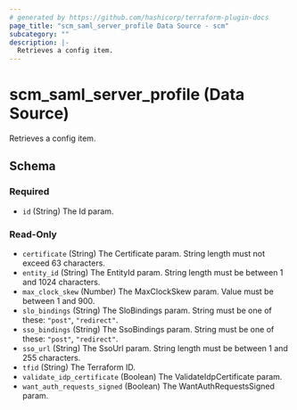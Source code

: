 ```yaml
---
# generated by https://github.com/hashicorp/terraform-plugin-docs
page_title: "scm_saml_server_profile Data Source - scm"
subcategory: ""
description: |-
  Retrieves a config item.
---
```


# scm_saml_server_profile (Data Source)

Retrieves a config item.



<!-- schema generated by tfplugindocs -->
## Schema

### Required

- `id` (String) The Id param.

### Read-Only

- `certificate` (String) The Certificate param. String length must not exceed 63 characters.
- `entity_id` (String) The EntityId param. String length must be between 1 and 1024 characters.
- `max_clock_skew` (Number) The MaxClockSkew param. Value must be between 1 and 900.
- `slo_bindings` (String) The SloBindings param. String must be one of these: `"post"`, `"redirect"`.
- `sso_bindings` (String) The SsoBindings param. String must be one of these: `"post"`, `"redirect"`.
- `sso_url` (String) The SsoUrl param. String length must be between 1 and 255 characters.
- `tfid` (String) The Terraform ID.
- `validate_idp_certificate` (Boolean) The ValidateIdpCertificate param.
- `want_auth_requests_signed` (Boolean) The WantAuthRequestsSigned param.
